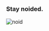<link href="main.css" rel="stylesheet">

### Stay noided.

![noid](https://78.media.tumblr.com/474504022858b74bed80545833693f6c/tumblr_mrxx0yJHEg1r94e9jo1_250.gif)


